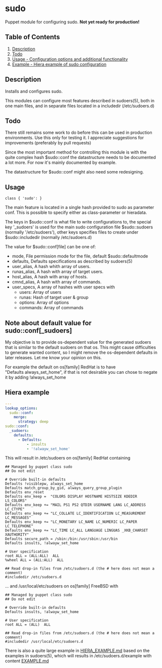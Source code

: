 # sudo

Puppet module for configuring sudo. **Not yet ready for production!**

## Table of Contents

1. [Description](#description)
1. [Todo](#todo)
1. [Usage - Configuration options and additional functionality](#usage)
1. [Example - Hiera example of sudo configuration](#example)

## Description

Installs and configures sudo.

This modules can configure most features described in sudoers(5), both in one
main files, and in separate files located in a includedir (/etc/sudoers.d)

## Todo

There still remains some work to do before this can be used in production
environments. Use this only for testing it.  I appreciate suggestions for
improvements (preferably by pull requests)

Since the most important method for controlling this module is with the quite
complex hash $sudo::conf the datastructure needs to be documented a lot
more. For now it's mainly documented by example.

The datastructure for $sudo::conf might also need some redesigning.

## Usage

```puppet
class { 'sudo': }
```

The main feature is located in a single hash provided to sudo as parameter
conf. This is possible to specify either as class-parameter or hieradata.

The keys in $sudo::conf is what file to write configurations to, the special
key '_sudoers' is used for the main sudo configuration file $sudo::sudoers
(normally '/etc/sudoers'), other keys specifies files to create under
$sudo::includedir (normally /etc/sudoers.d)

The value for $sudo::conf[file] can be one of:

* mode, File permission mode for the file, default $sudo::defaultmode
* defaults, Defaults specifications as described by sudoers(5)
* user_alias, A hash whith array of users.
* runas_alias, A hash with array of target users.
* host_alias, A hash with array of hosts.
* cmnd_alias, A hash with array of commands.
* user_specs, A array of hashes with user specs with
  - users: Array of users
  - runas: Hash of target user & group
  - options: Array of options
  - commands: Array of commands

## Note about default value for sudo::conf[_sudoers]

My objective is to provide os-dependent value for the generated sudoers that is
similar to the default sudoers on that os. This might cause difficulties to
generate wanted content, so I might remove the os-dependent defaults in later
releases.  Let me know your opinion on this.

For example the default on os[family] RedHat is to have
"Defaults always_set_home", if that is not desirable you can chose to negate it
by adding !always_set_home

## Hiera example

```yaml
---
lookup_options:
  sudo::conf:
    merge:
      strategy: deep
sudo::conf:
  _sudoers:
    defaults:
      - Defaults:
          - insults
          - '!alwayw_set_home'
```

This will result in /etc/sudoers on os[family] RedHat containing

```
## Managed by puppet class sudo
## Do not edit

# Override built-in defaults
Defaults !visiblepw, always_set_home
Defaults match_group_by_gid, always_query_group_plugin
Defaults env_reset
Defaults env_keep =  "COLORS DISPLAY HOSTNAME HISTSIZE KDEDIR LS_COLORS"
Defaults env_keep += "MAIL PS1 PS2 QTDIR USERNAME LANG LC_ADDRESS LC_CTYPE"
Defaults env_keep += "LC_COLLATE LC_IDENTIFICATION LC_MEASUREMENT LC_MESSAGES"
Defaults env_keep += "LC_MONETARY LC_NAME LC_NUMERIC LC_PAPER LC_TELEPHONE"
Defaults env_keep += "LC_TIME LC_ALL LANGUAGE LINGUAS _XKB_CHARSET XAUTHORITY"
Defaults secure_path = /sbin:/bin:/usr/sbin:/usr/bin
Defaults insults, !alwayw_set_home

# User specification
root ALL = (ALL:ALL)  ALL
%wheel ALL = (ALL:ALL)  ALL

## Read drop-in files from /etc/sudoers.d (the # here does not mean a comment)
#includedir /etc/sudoers.d
```

... and /usr/local/etc/sudoers on os[family] FreeBSD with

```
## Managed by puppet class sudo
## Do not edit

# Override built-in defaults
Defaults insults, !alwayw_set_home

# User specification
root ALL = (ALL)  ALL

## Read drop-in files from /etc/sudoers.d (the # here does not mean a comment)
#includedir /usr/local/etc/sudoers.d
```

There is also a quite large example in [HIERA_EXAMPLE.md](https://github.com/chrekh/puppet-sudo/blob/main/HIERA_EXAMPLE.md)
based on the examples in sudoers(5), which will results in
/etc/sudoers.d/example with content [EXAMPLE.md](https://github.com/chrekh/puppet-sudo/blob/main/EXAMPLE.md)
